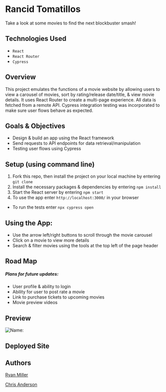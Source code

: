 # Rancid Tomatillos 

Take a look at some movies to find the next blockbuster smash!

## Technologies Used

* `React`
* `React Router`
* `Cypress`

## Overview

This project emulates the functions of a movie website by allowing users to view a carousel of movies, sort by rating/release date/title, & view movie details. It uses React Router to create a multi-page experience. All data is fetched from a remote API. Cypress integration testing was incorporated to make sure user flows behave as expected.

## Goals & Objectives

* Design & build an app using the React framework
* Send requests to API endpoints for data retrieval/manipulation
* Testing user flows using Cypress

## Setup (using command line)

1. Fork this repo, then install the project on your local machine by entering `git clone`
2. Install the necessary packages & dependencies by entering `npm install`
3. Start the React server by entering `npm start`
5. To use the app enter `http://localhost:3000/` in your browser

* To run the tests enter `npx cypress open`

## Using the App:

- Use the arrow left/right buttons to scroll through the movie carousel
- Click on a movie to view more details
- Search & filter movies using the tools at the top left of the page header

## Road Map
##### Plans for future updates:

* User profile & ability to login
* Ability for user to post rate a movie
* Link to purchase tickets to upcoming movies
* Movie preview videos

## Preview

![Name:](giphylink)

## Deployed Site

## Authors

[Ryan Miller](https://github.com/ryan-d-miller)

[Chris Anderson](https://github.com/mistercanderson)
